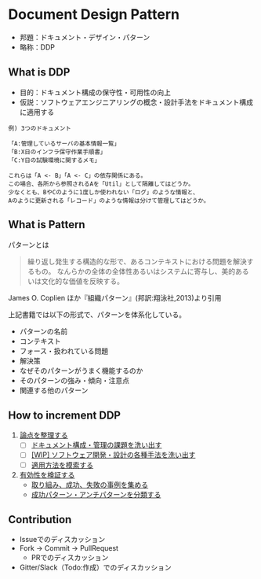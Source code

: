 # Document Design Pattern

- 邦題：ドキュメント・デザイン・パターン
- 略称：DDP

## What is DDP

- 目的：ドキュメント構成の保守性・可用性の向上
- 仮説：ソフトウェアエンジニアリングの概念・設計手法をドキュメント構成に適用する

```
例) 3つのドキュメント

「A:管理しているサーバの基本情報一覧」
「B:X日のインフラ保守作業手順書」
「C:Y日の試験環境に関するメモ」

これらは「A <- B」「A <- C」の依存関係にある。
この場合、各所から参照されるAを「Util」として隔離してはどうか。
少なくとも、BやCのように1度しか使われない「ログ」のような情報と、
Aのように更新される「レコード」のような情報は分けて管理してはどうか。
```

## What is Pattern

パターンとは

> 繰り返し発生する構造的な形で、あるコンテキストにおける問題を解決するもの。
> なんらかの全体の全体性あるいはシステムに寄与し、美的あるいは文化的な価値を反映する。

James O. Coplien ほか『組織パターン』(邦訳:翔泳社,2013)より引用

上記書籍では以下の形式で、パターンを体系化している。

- パターンの名前
- コンテキスト
- フォース・扱われている問題
- 解決策
- なぜそのパターンがうまく機能するのか
- そのパターンの強み・傾向・注意点
- 関連する他のパターン

## How to increment DDP 

1. [論点を整理する](1_hypothesis)
    - [ ] [ドキュメント構成・管理の課題を洗い出す](1_hypothesis/1_problem_of_document)
    - [ ] [[WIP] ソフトウェア開発・設計の各種手法を洗い出す](1_hypothesis/2_solution_of_engineering)
    - [ ] [適用方法を模索する](1_hypothesis/3_adapt_solution_to_problem)
2. [有効性を検証する](2_effectiveness)
    - [取り組み、成功、失敗の事例を集める](2_effectiveness/1_case_study)
    - [成功パターン・アンチパターンを分類する](2_effectiveness/2_classified_knowledge)

## Contribution

- Issueでのディスカッション
- Fork -> Commit -> PullRequest
  - PRでのディスカッション
- Gitter/Slack（Todo:作成）でのディスカッション
